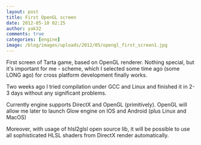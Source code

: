 ```yaml
---
layout: post
title: First OpenGL screen
date: 2012-05-10 02:25
author: yak32
comments: true
categories: [engine]
image: /blog/images/uploads/2012/05/opengl_first_screen1.jpg
---
```

First screen of Tarta game, based on OpenGL renderer. Nothing special, but it's important for me - scheme, which I selected some time ago (some LONG ago) for cross platform development finally works.

Two weeks ago I tried compilation under GCC and Linux and finished it in 2-3 days without any significant problems.

Currently engine supports DirectX and OpenGL (primitively). OpenGL will allow me later to launch Glow engine on IOS and Android (plus Linux and MacOS)

Moreover, with usage of hlsl2glsl open source lib, it will be possible to use all sophisticated HLSL shaders from DirectX render automatically.

